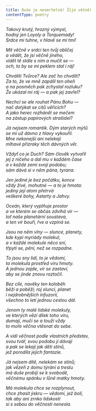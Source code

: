 ```yaml
---
title: Duše je nesmrtelná! Žije věčně!
contentType: poetry
---
```


<section>

_Takový krutý, hrozný výmysl,  
hodný jen Loyoly a Torquemady!  
Srdce mi tuhne, v hlavě se mi tmí!_

</section>

<section>

_Mít věčně v srdci ten tvůj obličej  
a vědět, že jsi věčně jiného,  
vidět tě stále s ním a mučit se —  
och, to by se mi peklem stal i ráj!_

</section>

<section>

_Chváliti Tvůrce? Ale zač ho chválit?  
Za to, že ve mně zapálil ten oheň  
a na posměch pak zchystal rozluku?  
Že ukázal mi ráj — a pak jej zavřel?_

</section>

<section>

_Nechci se ale rouhat Pánu Bohu —  
nač dotýkat se citů věřících?  
A jako herec rozhánět se mečem  
na zástup papírových strašidel?_

</section>

<section>

_Já nejsem romantik. Dým starých mýtů  
se mi už dávno z hlavy vykouřil.  
Mne nekonejší ani nelekají  
mlhavé přízraky těch dávných věr._

</section>

<section>

_Vždyť co je Duch? Sám člověk vytvořil  
jej z ničeho a dal mu v každém čase  
a v každé zemi svoji podobu;  
sám dává si v něm pána, tyrana._

</section>

<section>

_Jen jediné je bez počátku, konce  
vždy živé, mohutné — a to je hmota:  
jediný její atom přetrvá  
veškeré bohy, Astarty a Jahvy._

</section>

<section>

_Oceán, který vyplňuje prostor  
a ve kterém se občas zdvíhá vír —  
toť naše planetární soustava,  
a ten vír bouří, řve a vzpíná se._

</section>

<section>

_Jsou na něm vlny — slunce, planety,  
kde kypí myriády molekul,  
a v každé molekule něco sní,  
třpytí se, pění, než se rozpadne._

</section>

<section>

_To jsou sny lidí, to je vědomí,  
ta molekula prostřed víru hmoty.  
A jednou zajde, vír se zastaví,  
aby se jinde znovu roztočil._

</section>

<section>

_Bez cíle, navěky ten koloběh  
běží a poběží; roj sluncí, planet  
i nejdrobnějších infuzorií,  
všechno to letí jednou cestou dál._

</section>

<section>

_Jenom ty malé lidské molekuly,  
ve kterých vězí dílek toho víru,  
dumají, mučí se a touží vždy  
to moře věčna vtěsnat do sebe._

</section>

<section>

_A vidí věčnost podle vlastních představ,  
svou tvář, svou podobu jí dávají  
a pak se lekají jak děti stínů,  
jež porodila jejich fantazie._

</section>

<section>

_Já nejsem dítě, nelekám se stínů;  
jak vězeň z domu týrání a trestu  
má duše probíjí se k svobodě,  
věčnému spánku v lůně matky hmoty._

</section>

<section>

_Má molekula chce se rozplynout,  
chce zhasit jiskru — vědomí, jež bolí,  
tak aby ani zrnko lidskosti  
si s sebou do věčnosti nenesla._

</section>
